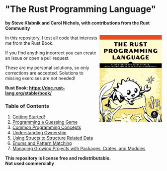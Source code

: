 # "The Rust Programming Language"
**by Steve Klabnik and Carol Nichols, with contributions from the Rust Community**<br>

<a href="url"><img src="./cover/cover.jpg" align="right" height="280" width="200" ></a>

In this repository, I test all code that interests me from the Rust Book.<br>

If you find anything incorrect you can create an issue or open a pull request.<br>

These are my personal solutions, so only corrections are accepted. Solutions to missing exercises are not needed! <br>

**Rust Book: https://doc.rust-lang.org/stable/book/**

### Table of Contents
1. [Getting Started!](./01-Getting-Started) <br>
2. [Programming a Guessing Game](./02-Programming-a-Guessing-Game) <br>
3. [Common Programming Concepts](./03-Common-Programming-Concepts) <br>
4. [Understanding Ownership](./04-Understanding-Ownership) <br>
5. [Using Structs to Structure Related Data](./05-Structs) <br>
6. [Enums and Pattern Matching](./06-Enums-and-Pattern-Matching) <br>
7. [Managing Growing Projects with Packages, Crates, and Modules](./07-Packages-Crates-Modules) <br>

**This repository is license free and redistributable.** <br>
**Not used commercially**